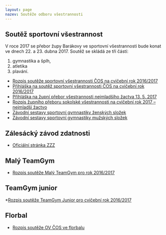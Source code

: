 ```yaml
---
layout: page
nazev: Soutěže odboru všestrannosti
---
```


## Soutěž sportovní všestrannost

V roce 2017 se přebor župy Barákovy ve sportovní všestrannosti bude konat ve dnech 22. a 23. dubna 2017. Soutěž se skládá ze tří částí:

1. gymnastika a šplh,
2. atletika
3. plavání.

* [Rozpis soutěže sportovní všestrannosti ČOS na cvičební rok 2016/2017](https://drive.google.com/open?id=0B0w6gDorCVUkbEhkWUszcFRoUFU)
* [Přihláška na soutěž sportovní všestrannosti ČOS na cvičební rok 2016/2017](https://drive.google.com/open?id=0B0w6gDorCVUkOGQzZnVwZHJ5RkE)
* [Přihláška na župní přebor všestrannosti nejmladšího žactva 13. 5. 2017](https://drive.google.com/open?id=0B0w6gDorCVUkQ0ZvN01KWGxVRG8)
* [Rozpis župního přeboru sokolské všestrannosti na cvičební rok 2017 – nejmladší žactvo](https://drive.google.com/open?id=0B0w6gDorCVUkX3NrY3FKc01UN28)
* [Závodní sestavy sportovní gymnastiky ženských složek](https://drive.google.com/open?id=0B0w6gDorCVUkUk9kcC1tRW14b0E)
* [Závodní sestavy sportovní gymnastiky mužských složek](https://drive.google.com/open?id=0B0w6gDorCVUkdlBFb3ZUMjZ4Wkk)



## Zálesácký závod zdatnosti

* [Oficiální stránka ZZZ](http://sokol.eu/obsah/5452/zalesacky-zavod-zdatnosti)

## Malý TeamGym

* [Rozpis soutěže Malý TeamGym pro rok 2016/2017](https://drive.google.com/open?id=0B0w6gDorCVUkSms0SVZJbnVyRmdqZklQeC1Bd2lTYkhYemJN)

## TeamGym junior

*[Rozpis soutěže TeamGym Junior pro cvičební rok 2016/2017](https://drive.google.com/open?id=0B0w6gDorCVUkN3FKbVE1eW41N1BqeURTRjVHUHdtaUFhUGFJ)

## Florbal

* [Rozpis soutěže OV ČOS ve florbalu](https://drive.google.com/open?id=0B0QIXsJ5v2H9YUNhV0k4R1c1RnM)


